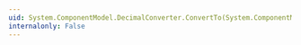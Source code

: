 ```yaml
---
uid: System.ComponentModel.DecimalConverter.ConvertTo(System.ComponentModel.ITypeDescriptorContext,System.Globalization.CultureInfo,System.Object,System.Type)
internalonly: False
---
```

